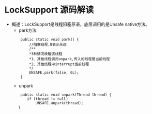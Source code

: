 # LockSupport 源码解读
  
  - 概述：LockSupport是线程阻塞原语，底层调用的是Unsafe native方法。
    - park方法
    ```
        public static void park() {
            //阻塞线程,0表示永远
            /**
            *3种情况唤醒该线程
            *1、其他线程调用unpark,传入的线程是当前线程
            *2、其他线程中interrupt当前线程
            */
            UNSAFE.park(false, 0L);
        }
    ```
    - unpark
    ```
        public static void unpark(Thread thread) {
           if (thread != null)
               UNSAFE.unpark(thread);
       }
    ```